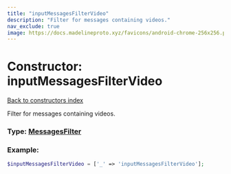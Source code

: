 ```yaml
---
title: "inputMessagesFilterVideo"
description: "Filter for messages containing videos."
nav_exclude: true
image: https://docs.madelineproto.xyz/favicons/android-chrome-256x256.png
---
```

# Constructor: inputMessagesFilterVideo  
[Back to constructors index](/API_docs/constructors/index.md)



Filter for messages containing videos.




### Type: [MessagesFilter](/API_docs/types/MessagesFilter.md)


### Example:

```php
$inputMessagesFilterVideo = ['_' => 'inputMessagesFilterVideo'];
```  

